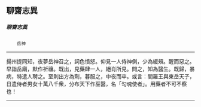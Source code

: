 

## 聊齋志異

##### 聊齋志異
　　`岳神`

* * *

揚州提同知，夜夢岳神召之，詞色憤怒。仰見一人侍神側，少為緩頰。醒而惡之。早詣岳廟，默作祈禳。既出，見藥肆一人，絕肖所見。問之，知為醫生。既歸，暴病，特遣人聘之。至則出方為劑，暮服之，中夜而卒。或言：閻羅王與東岳天子，日遣侍者男女十萬八千衆，分布天下作巫醫，名「勾魂使者」。用藥者不可不察也！

* * *

